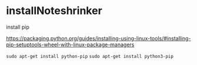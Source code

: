# installNoteshrinker
install pip  

https://packaging.python.org/guides/installing-using-linux-tools/#installing-pip-setuptools-wheel-with-linux-package-managers  

```sudo apt-get install python-pip```
```sudo apt-get install python3-pip```
